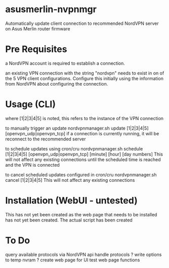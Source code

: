 # asusmerlin-nvpnmgr
Automatically update client connection to recommended NordVPN server on Asus Merlin router firmware

# Pre Requisites

a NordVPN account is required to establish a connection.

an existing VPN connection with the string "nordvpn" needs to exist in on of the 5 VPN client configurations. Configure this initially using the information from NordVPN about configuring the connection.

# Usage (CLI)

where [1|2|3|4|5] is noted, this refers to the instance of the VPN connection

to manually trigger an update
nordvpnmanager.sh update [1|2|3|4|5] [openvpn_udp|openvpn_tcp]
if a connection is currently running, it will be reconnect to the recommended server

to schedule updates using cron/cru
nordvpnmanager.sh schedule [1|2|3|4|5] [openvpn_udp|openvpn_tcp] [minute] [hour] [day numbers]
This will not affect any existing connections until the scheduled time is reached and the VPN is connected

to cancel scheduled updates configured in cron/cru
nordvpnmanager.sh cancel [1|2|3|4|5] 
This will not affect any existing connections

# Installation (WebUI - untested)
This has not yet been created as the web page that needs to be installed has not yet been created.
The actual script has been created

# To Do
query available protocols via NordVPN api
handle protocols
? write options to temp nvram ?
create web page for UI
test web page functions

